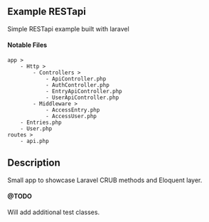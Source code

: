 ## Example RESTapi

Simple RESTapi example built with laravel

#### Notable Files
```
app >
    - Http >
        - Controllers >
            - ApiController.php
            - AuthController.php
            - EntryApiController.php
            - UserApiController.php
        - Middleware >
            - AccessEntry.php
            - AccessUser.php
    - Entries.php
    - User.php
routes >
    - api.php
```

## Description
Small app to showcase Laravel CRUB methods and Eloquent layer. 

#### @TODO
Will add additional test classes.


